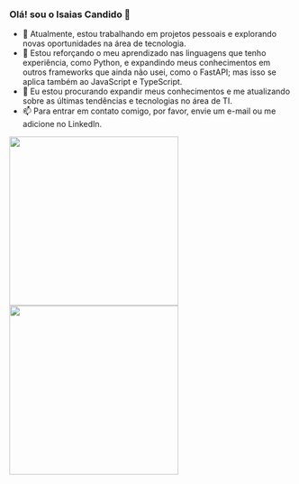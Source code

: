 ### Olá! sou o Isaias Candido 👋


- 🔭 Atualmente, estou trabalhando em projetos pessoais e explorando novas oportunidades na área de tecnologia.
- 🌱 Estou reforçando o meu aprendizado nas linguagens que tenho experiência, como Python, e expandindo meus conhecimentos em outros frameworks que ainda não usei, como o FastAPI; mas isso se aplica também ao JavaScript e TypeScript.
- 👯 Eu estou procurando expandir meus conhecimentos e me atualizando sobre as últimas tendências e tecnologias no área de TI.
- 📫 Para entrar em contato comigo, por favor, envie um e-mail ou me adicione no LinkedIn.

<div float="left">
  <img src="https://github-readme-stats.vercel.app/api?username=is4i4scandid0&show_icons=true&theme=dark&include_all_commits=true&count_private=true&show=reviews,discussions_started,discussions_answered,prs_merged,prs_merged_percentage" height="300" />
  <img src="https://github-readme-stats.vercel.app/api/top-langs/?username=is4i4scandid0&hide_progress=false&theme=dark"  height="300"/> 
</div>

